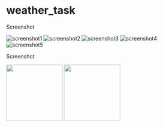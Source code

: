 # weather_task

Screenshot

![screenshot1](https://user-images.githubusercontent.com/48344341/132978333-c7adb4c0-064e-4908-80e8-bde7732c7b49.png)
![screenshot2](https://user-images.githubusercontent.com/48344341/132978299-e88b2e57-2852-432c-acb2-f2c18874dc7b.png)
![screenshot3](https://user-images.githubusercontent.com/48344341/132978301-b7c6a177-d32f-43ec-a3d6-f4cd5f01eba7.png)
![screenshot4](https://user-images.githubusercontent.com/48344341/132978303-b89ec620-c850-4f6b-8efc-a99a06645698.png)
![screenshot5](https://user-images.githubusercontent.com/48344341/132978339-cc87b4b6-5f32-4f0e-97ca-f2f38e0a2488.png)


Screenshot
<p>
  <img src="assets/images/screenshot1" width="150",height="200" />
  <img src="assets/images/screenshot1" width="150",height="200" />
</p>

